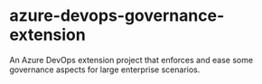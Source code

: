 # azure-devops-governance-extension
An Azure DevOps extension project that enforces and ease some governance aspects for large enterprise scenarios.
